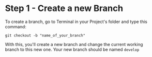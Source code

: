 # Step 1 - Create a new Branch

To create a branch, go to Terminal in your Project's folder and type this command:

```batch
git checkout -b "name_of_your_branch"
```

With this, you'll create a new branch and change the current working branch to this new one. Your new branch should be named `develop`
